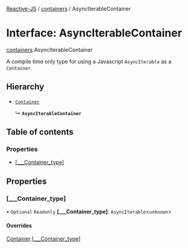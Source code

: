 [Reactive-JS](../README.md) / [containers](../modules/containers.md) / AsyncIterableContainer

# Interface: AsyncIterableContainer

[containers](../modules/containers.md).AsyncIterableContainer

A compile time only type for using a Javascript `AsyncIterable` as a `Container`.

## Hierarchy

- [`Container`](containers.Container.md)

  ↳ **`AsyncIterableContainer`**

## Table of contents

### Properties

- [[\_\_\_Container\_type]](containers.AsyncIterableContainer-1.md#[___container_type])

## Properties

### [\_\_\_Container\_type]

• `Optional` `Readonly` **[\_\_\_Container\_type]**: `AsyncIterable`<`unknown`\>

#### Overrides

[Container](containers.Container.md).[[___Container_type]](containers.Container.md#[___container_type])
